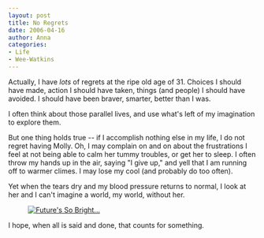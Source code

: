 ```yaml
---
layout: post
title: No Regrets
date: 2006-04-16
author: Anna
categories:
- Life
- Wee-Watkins
---
```


Actually, I have <i>lots</i> of regrets at the ripe old age of 31. Choices I should have made, action I should have taken, things (and people) I should have avoided. I should have been braver, smarter, better than I was.

I often think about those parallel lives, and use what's left of my imagination to explore them.

But one thing holds true -- if I accomplish nothing else in my life, I do not regret having Molly. Oh, I may complain on and on about the frustrations I feel at not being able to calm her tummy troubles, or get her to sleep. I often throw my hands up in the air, saying "I give up," and yell that I am running off to warmer climes. I may lose my cool (and probably do too often).

Yet when the tears dry and my blood pressure returns to normal, I look at her and I can't imagine a world, my world, without her.

<figure><a href="http://www.flickr.com/photo.gne?id=129444339"><img class="photo" src="http://static.flickr.com/52/129444339_43ed9af08f.jpg" alt="Future's So Bright..." border="0"></a> </figure>

I hope, when all is said and done, that counts for something.